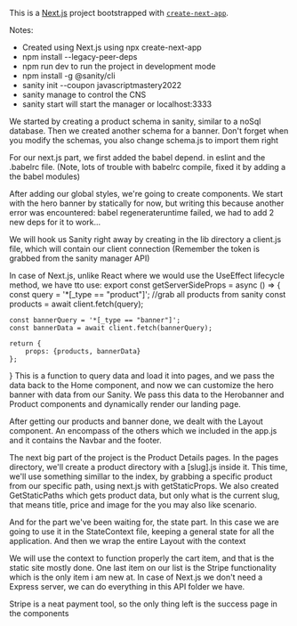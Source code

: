 This is a [Next.js](https://nextjs.org/) project bootstrapped with [`create-next-app`](https://github.com/vercel/next.js/tree/canary/packages/create-next-app).

Notes:
- Created using Next.js using npx create-next-app
- npm install --legacy-peer-deps
- npm run dev to run the project in development mode
- npm install -g @sanity/cli
- sanity init --coupon javascriptmastery2022
- sanity manage to control the CNS
- sanity start will start the manager or localhost:3333

We started by creating a product schema in sanity, similar to a noSql database. Then we created another schema for a banner. Don't forget when you modify the schemas, you also change schema.js to import them right

For our next.js part, we first added the babel depend. in eslint and the .babelrc file. (Note, lots of trouble with babelrc compile, fixed it by adding a the babel modules)

After adding our global styles, we're going to create components. We start with the hero banner by statically for now, but writing this because another error was encountered: babel regenerateruntime failed, we had to add 2 new deps for it to work...

We will hook us Sanity right away by creating in the lib directory a client.js file, which will contain our client connection (Remember the token is grabbed from the sanity manager API)

In case of Next.js, unlike React where we would use the UseEffect lifecycle method, we have tto use:
export const getServerSideProps = async () => {
    const query = '*[_type == "product"]'; //grab all products from sanity
    const products = await client.fetch(query);

    const bannerQuery = '*[_type == "banner"]'; 
    const bannerData = await client.fetch(bannerQuery);

    return {
        props: {products, bannerData}
    };
}
This is a function to query data and load it into pages, and we pass the data back to the Home component, and now we can customize the hero banner with data from our Sanity.
We pass this data to the Herobanner and Product components and dynamically render our landing page.

After getting our products and banner done, we dealt with the Layout component. An encompass of the others which we included in the app.js and it contains the Navbar and the footer.

The next big part of the project is the Product Details pages. In the pages directory, we'll create a product directory with a [slug].js inside it. This time, we'll use something simillar to the index, by grabbing a specific product from our specific path, using next.js with getStaticProps. We also created GetStaticPaths which gets product data, but only what is the current slug, that means title, price and image for the you may also like scenario.

And for the part we've been waiting for, the state part. In this case we are going to use it in the StateContext file, keeping a general state for all the application. And then we wrap the entire Layout with the context

We will use the context to function properly the cart item, and that is the static site mostly done. One last item on our list is the Stripe functionality which is the only item i am new at.
In case of Next.js we don't need a Express server, we can do everything in this API folder we have.

Stripe is a neat payment tool, so the only thing left is the success page in the components